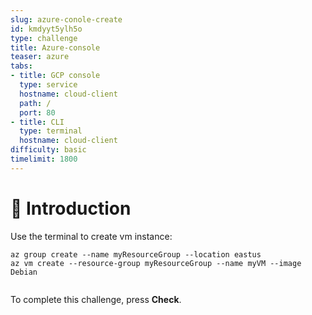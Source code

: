 ```yaml
---
slug: azure-conole-create
id: kmdyyt5ylh5o
type: challenge
title: Azure-console
teaser: azure
tabs:
- title: GCP console
  type: service
  hostname: cloud-client
  path: /
  port: 80
- title: CLI
  type: terminal
  hostname: cloud-client
difficulty: basic
timelimit: 1800
---
```

👋 Introduction
===============

Use the terminal to create vm instance:

```
az group create --name myResourceGroup --location eastus
az vm create --resource-group myResourceGroup --name myVM --image Debian


```

To complete this challenge, press **Check**.
